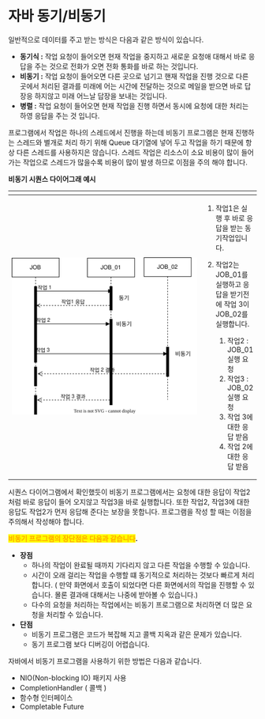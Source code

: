 # 자바 동기/비동기

일반적으로 데이터를 주고 받는 방식은 다음과 같은 방식이 있습니다.

* **동기식  :**  작업 요청이 들어오면 현재 작업을 중지하고 새로운 요청애 대해서 바로 응답을 주는 것으로  전화가 오면 전화 통화를 바로 하는 것입니다.&#x20;
* **비동기 :**  작업 요청이 들어오면 다른 곳으로 넘기고 핸재 작업을 진행 것으로 다른 곳에서 처리된 결과를 미래에 어는 시간에 전달하는 것으로 메일을 받으면 바로 답장응 하지않고 미래 어느날 답장을 보내는 것입니다.&#x20;
* **병렬 :** 작업 요청이 들어오면 현재 작업을 진행 하면서 동시에 요청에 대한 처리는 하영 응답을 주는 것 입니다. &#x20;

프로그램에서  작업은 하나의 스레드에서 진행을 하는데 비동기 프로그램은 현재 진행하는 스레드와 별개로 처리 하기 위해 Queue 대기열에 넣어 두고 작업을 하기 때문에 항상 다른 스레드를 사용하지은 않습니다. 스레드 작업은 리소스이 소요 비용이 많이 들어가는 작업으로 스레드가 많을수록 비용이 많이 발생 하므로 이점을 주의 해야 합니다.

**비동기 시퀀스 다이어그래 예시**

<table data-header-hidden><thead><tr><th width="402"></th><th></th></tr></thead><tbody><tr><td><p></p><p><img src="../../.gitbook/assets/비동기동기.svg" alt="동기/비동기" data-size="original"></p></td><td><ol><li>작업1은 실행 후 바로 응답을 받는 동기작업입니다.</li><li><p>작업2는 JOB_01를 실행하고 응답을 받기전에 작업 3이  JOB_02를 실행합니다. </p><ol><li>작업2 : JOB_01 실행  요청 </li><li>작업3 : JOB_02 실행  요청 </li><li>작업 3에 대한 응답 받음</li><li>작업 2에 대한 응답 받음</li></ol></li></ol></td></tr></tbody></table>

시퀀스 다이어그램에서 확인했듯이 비동기 프로그램에서는 요청에 대한 응답이 작업2 처럼 바로 응답이 들어 오지않고 작업3을 바로 실행합니다. 또한 작업2, 작업3에 대한 응답도 작업2가 먼저 응답해 준다는 보장을 못합니다. 프로그램을 작성 할 때는 이점을 주의해서 작성해야 합니다.&#x20;

<mark style="color:orange;">**비동기 프로그램의 장단점은 다음과 같습니다**</mark>**.**

* **장점**
  * 하나의 작업이 완료될 때까지 기다리지 않고 다른 작업을 수행할 수 있습니다.
  * 시간이 오래 걸리는 작업을 수행할 떄 동기적으로 처리하는 것보다 빠르게 처리 합니다. ( 만약 화면에서 호출이 되었다면 다른 화면에서의 작업을 진행할 수 있습니다. 몰론 결과애 대해서는 나중에 받아볼 수 있습니다.)
  * 다수의 요청을 처리하는 작업에서는 비동기 프로그램으로 처리하면 더 많은 요청을 처리할 수 있습니다.
* **단점**
  * 비동기 프로그램은 코드가 복잡해 지고 콜백 지옥과 같은 문제가 있습니다.
  * 동기 프로그램 보다 디버깅이 어렵습니다.

자바에서 비동기 프로그램을 사용하기 위한 방법은 다음과 같습니다.

* NIO(Non-blocking IO) 패키지 사용
* CompletionHandler ( 콜백 )
* 함수형 인터페이스
* Completable Future&#x20;

